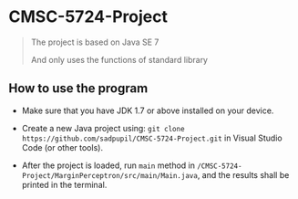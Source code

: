 # CMSC-5724-Project
> The project is based on Java SE 7
>
> And only uses the functions of standard library

## How to use the program
+ Make sure that you have JDK 1.7 or above installed on your device.

+ Create a new Java project using: `git clone https://github.com/sadpupil/CMSC-5724-Project.git` in Visual Studio Code (or other tools).

+ After the project is loaded, run `main` method in `/CMSC-5724-Project/MarginPerceptron/src/main/Main.java`, and the results shall be printed in the terminal.



